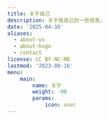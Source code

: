 ```yaml
---
title: 关于自己
description: 关于我自己的一些信息。
date: '2025-04-16'
aliases:
  - about-us
  - about-hugo
  - contact
license: CC BY-NC-ND
lastmod: '2023-08-16'
menu:
    main: 
        name: 关于
        weight: -90
        params:
            icon: user
---
```

